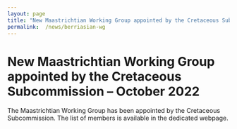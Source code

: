 ```yaml
---
layout: page
title: "New Maastrichtian Working Group appointed by the Cretaceous Subcommission"
permalink:  /news/berriasian-wg
---
```

# New Maastrichtian Working Group appointed by the Cretaceous Subcommission – October 2022

The Maastrichtian Working Group has been appointed by the Cretaceous Subcommission. The list of members is available in the dedicated webpage.
